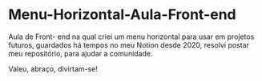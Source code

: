 # Menu-Horizontal-Aula-Front-end

Aula de Front- end na qual criei um menu horizontal para usar em projetos futuros,
guardados há tempos no meu Notion desde 2020, resolvi postar meu repositório, para ajudar a comunidade.

Valeu, abraço, divirtam-se!
